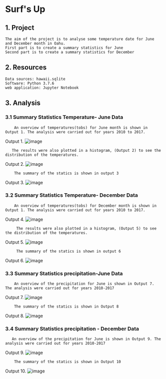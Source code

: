 # Surf's Up
## 1. Project
    The aim of the project is to analyse some temperature date for June and December month in Oahu.
    First part is to create a summary statistics for June
    Second part is to create a summary statistics for December
    
## 2. Resources
    Data sources: hawaii.sqlite
    Software: Python 3.7.6
    web application: Jupyter Notebook
    
## 3. Analysis
### 3.1 Summary Statistics Temperature- June Data
        An overview of temperatures(tobs) for June month is shown in Output 1. The analysis were carried out for years 2010 to 2017.

Output 1. ![image](https://user-images.githubusercontent.com/85843030/130449104-ad77560f-3cd3-4856-8568-12961148a87f.png)


       
       The results were also plotted in a histogram, (Output 2) to see the distribution of the temperatures.
       
 Output 2. ![image](https://user-images.githubusercontent.com/85843030/130449267-d8775685-ec22-4d49-bd38-1d752ed2a8e8.png)

      
        
        The summary of the statics is shown in output 3
Output 3. ![image](https://user-images.githubusercontent.com/85843030/130448942-250303a9-cc5e-419f-a096-a1c0423777e8.png)


### 3.2 Summary Statistics Temperature- December Data
        An overview of temperatures(tobs) for December month is shown in Output 1. The analysis were carried out for years 2010 to 2017.

Output 4. ![image](https://user-images.githubusercontent.com/85843030/130449507-89b54188-710f-42bf-a371-79960317da80.png)

         The results were also plotted in a histogram, (Output 5) to see the distribution of the temperatures.
Output 5. ![image](https://user-images.githubusercontent.com/85843030/130449706-76ea30ec-1a65-4ffd-8208-4c785a6c7215.png)
         
         The summary of the statics is shown in output 6
Output 6. ![image](https://user-images.githubusercontent.com/85843030/130449909-605dc17b-0054-410d-ac0c-bd8e3cb21175.png)


### 3.3 Summary Statistics precipitation-June Data
        An overview of the precipitation for June is shown in Output 7. The analysis were carried out for years 2010-2017
 
Output 7. ![image](https://user-images.githubusercontent.com/85843030/130378470-67c9799a-0998-4ec2-b3c2-ddf234d437a8.png)



        The summary of the statics is shown in Output 8
Output 8. ![image](https://user-images.githubusercontent.com/85843030/130443235-22ed0263-8477-42bb-9bfc-d056da13c536.png)


### 3.4 Summary Statistics precipitation - December Data
       An overview of the precipitation for June is shown in Output 9. The analysis were carried out for years 2010-2017
       
Output 9. ![image](https://user-images.githubusercontent.com/85843030/130444281-1fb24a69-94c1-4e58-b0de-d24f800219d2.png)

        
        The summary of the statics is shown in Output 10
Output 10. ![image](https://user-images.githubusercontent.com/85843030/130445268-453e731c-b5ad-477c-b616-24c460636f7f.png)
        
       
       
       

